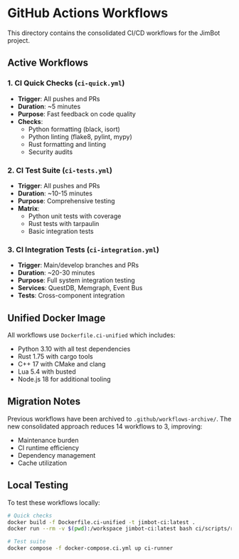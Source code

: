 # GitHub Actions Workflows

This directory contains the consolidated CI/CD workflows for the JimBot project.

## Active Workflows

### 1. CI Quick Checks (`ci-quick.yml`)
- **Trigger**: All pushes and PRs
- **Duration**: ~5 minutes
- **Purpose**: Fast feedback on code quality
- **Checks**:
  - Python formatting (black, isort)
  - Python linting (flake8, pylint, mypy)
  - Rust formatting and linting
  - Security audits

### 2. CI Test Suite (`ci-tests.yml`)
- **Trigger**: All pushes and PRs
- **Duration**: ~10-15 minutes
- **Purpose**: Comprehensive testing
- **Matrix**:
  - Python unit tests with coverage
  - Rust tests with tarpaulin
  - Basic integration tests

### 3. CI Integration Tests (`ci-integration.yml`)
- **Trigger**: Main/develop branches and PRs
- **Duration**: ~20-30 minutes
- **Purpose**: Full system integration testing
- **Services**: QuestDB, Memgraph, Event Bus
- **Tests**: Cross-component integration

## Unified Docker Image

All workflows use `Dockerfile.ci-unified` which includes:
- Python 3.10 with all test dependencies
- Rust 1.75 with cargo tools
- C++ 17 with CMake and clang
- Lua 5.4 with busted
- Node.js 18 for additional tooling

## Migration Notes

Previous workflows have been archived to `.github/workflows-archive/`.
The new consolidated approach reduces 14 workflows to 3, improving:
- Maintenance burden
- CI runtime efficiency
- Dependency management
- Cache utilization

## Local Testing

To test these workflows locally:

```bash
# Quick checks
docker build -f Dockerfile.ci-unified -t jimbot-ci:latest .
docker run --rm -v $(pwd):/workspace jimbot-ci:latest bash ci/scripts/run-quick-checks.sh

# Test suite
docker compose -f docker-compose.ci.yml up ci-runner
```